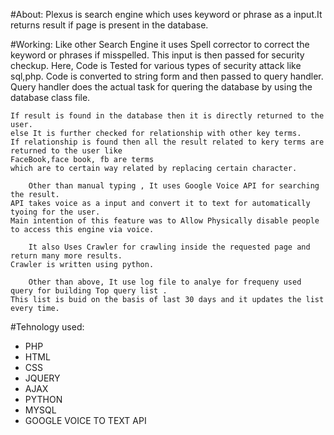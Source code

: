 #About:
Plexus is search engine which uses keyword or phrase as a input.It returns result if page is present in the database.

#Working:
	Like other Search Engine it uses Spell corrector to correct the keyword or phrases if misspelled.
	This input is then passed for security checkup.
	Here, Code is Tested for various types of security attack like sql,php. Code is converted to string
	form and then passed to query handler. Query handler does the actual task for quering the database
	by using the database class file.
	
	If result is found in the database then it is directly returned to the user.
	else It is further checked for relationship with other key terms.
	If relationship is found then all the result related to kery terms are returned to the user like
	FaceBook,face book, fb are terms 
	which are to certain way related by replacing certain character.
	
        Other than manual typing , It uses Google Voice API for searching the result.
	API takes voice as a input and convert it to text for automatically tyoing for the user.
	Main intention of this feature was to Allow Physically disable people to access this engine via voice.
        
        It also Uses Crawler for crawling inside the requested page and return many more results.
	Crawler is written using python.
        
        Other than above, It use log file to analye for frequeny used query for building Top query list .
	This list is buid on the basis of last 30 days and it updates the list every time.
        
#Tehnology used:
        <ul>
        <li>PHP</li>
        <li>HTML</li>
        <li>CSS</li>
        <li>JQUERY</li>
        <li>AJAX</li>
        <li>PYTHON</li>
        <li>MYSQL</li>
        <li>GOOGLE VOICE TO TEXT API</li>
        </ul>

